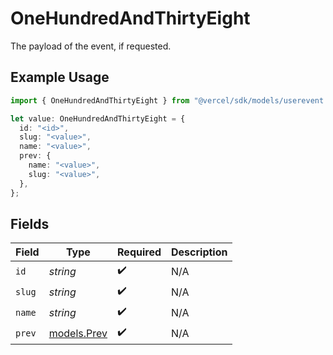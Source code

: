 # OneHundredAndThirtyEight

The payload of the event, if requested.

## Example Usage

```typescript
import { OneHundredAndThirtyEight } from "@vercel/sdk/models/userevent.js";

let value: OneHundredAndThirtyEight = {
  id: "<id>",
  slug: "<value>",
  name: "<value>",
  prev: {
    name: "<value>",
    slug: "<value>",
  },
};
```

## Fields

| Field                            | Type                             | Required                         | Description                      |
| -------------------------------- | -------------------------------- | -------------------------------- | -------------------------------- |
| `id`                             | *string*                         | :heavy_check_mark:               | N/A                              |
| `slug`                           | *string*                         | :heavy_check_mark:               | N/A                              |
| `name`                           | *string*                         | :heavy_check_mark:               | N/A                              |
| `prev`                           | [models.Prev](../models/prev.md) | :heavy_check_mark:               | N/A                              |